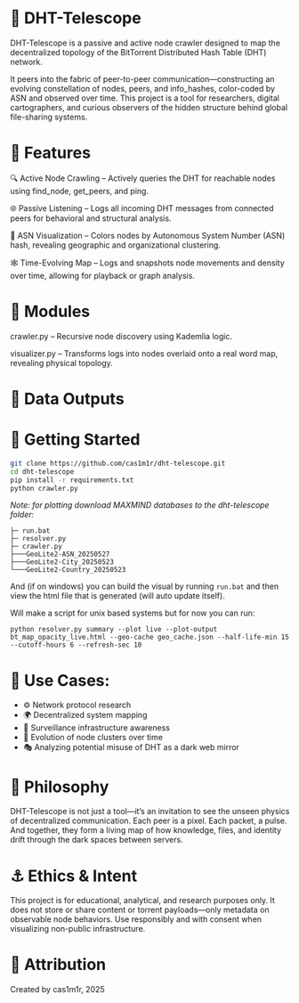 # :milky_way: DHT-Telescope
DHT-Telescope is a passive and active node crawler designed to map the decentralized topology of the BitTorrent Distributed Hash Table (DHT) network.

It peers into the fabric of peer-to-peer communication—constructing an evolving constellation of nodes, peers, and info_hashes, color-coded by ASN and observed over time. This project is a tool for researchers, digital cartographers, and curious observers of the hidden structure behind global file-sharing systems.


# :satellite: Features

:mag: Active Node Crawling – Actively queries the DHT for reachable nodes using find_node, get_peers, and ping.

:globe_with_meridians: Passive Listening – Logs all incoming DHT messages from connected peers for behavioral and structural analysis.

:art: ASN Visualization – Colors nodes by Autonomous System Number (ASN) hash, revealing geographic and organizational clustering.

:spider_web: Time-Evolving Map – Logs and snapshots node movements and density over time, allowing for playback or graph analysis.


# :toolbox: Modules

crawler.py – Recursive node discovery using Kademlia logic.

visualizer.py – Transforms logs into nodes  overlaid onto a real word map, revealing physical topology. 


# :file_folder: Data Outputs


# :rocket: Getting Started
```bash
git clone https://github.com/cas1m1r/dht-telescope.git
cd dht-telescope
pip install -r requirements.txt
python crawler.py
```
*Note: for plotting download MAXMIND databases to the dht-telescope folder:*
```
├─ run.bat
├─ resolver.py
├─ crawler.py 
├───GeoLite2-ASN_20250527
├───GeoLite2-City_20250523
└───GeoLite2-Country_20250523
```
And (if on windows) you can build the visual by running `run.bat` and then view the html file that is generated (will auto update itself). 

Will make a script for unix based systems but for now you can run:
```
python resolver.py summary --plot live --plot-output bt_map_opacity_live.html --geo-cache geo_cache.json --half-life-min 15 --cutoff-hours 6 --refresh-sec 10
```

# :compass: Use Cases:
* :gear: Network protocol research
* :earth_africa: Decentralized system mapping
* :closed_lock_with_key: Surveillance infrastructure awareness
* :dna: Evolution of node clusters over time
* :performing_arts: Analyzing potential misuse of DHT as a dark web mirror


# :brain: Philosophy
DHT-Telescope is not just a tool—it’s an invitation to see the unseen physics of decentralized communication. Each peer is a pixel. Each packet, a pulse. And together, they form a living map of how knowledge, files, and identity drift through the dark spaces between servers.

# :anchor: Ethics & Intent
This project is for educational, analytical, and research purposes only. It does not store or share content or torrent payloads—only metadata on observable node behaviors. Use responsibly and with consent when visualizing non-public infrastructure.


# :dna: Attribution
Created by cas1m1r, 2025
